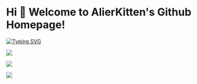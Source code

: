 # Hi 🎉 Welcome to AlierKitten's Github Homepage!

[![Typing SVG](https://readme-typing-svg.demolab.com?font=Roboto&size=25&pause=1000&color=F495B0&center=true&vCenter=true&height=30&lines=%E7%AB%B9%E5%BD%B1%E5%92%8C%E8%AF%97%E7%98%A6%EF%BC%8C%E6%A2%85%E8%8A%B1%E5%85%A5%E6%A2%A6%E9%A6%99%E3%80%82;%E5%8F%AF%E6%80%9C%E4%BB%8A%E5%A4%9C%E6%9C%88%EF%BC%8C%E4%B8%8D%E8%82%AF%E4%B8%8B%E8%A5%BF%E5%8E%A2%E3%80%82)](https://git.io/typing-svg)

[![](https://stats.justsong.cn/api/bilibili/?id=233555220&)](https://space.bilibili.com/233555220)

![](https://github-readme-stats.vercel.app/api/top-langs/?username=AlierKitten&theme=dark&layout=compact)

![](https://activity-graph.herokuapp.com/graph?username=AlierKitten&theme=github)
